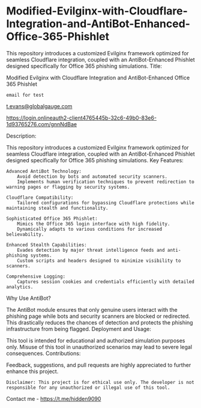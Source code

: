 # Modified-Evilginx-with-Cloudflare-Integration-and-AntiBot-Enhanced-Office-365-Phishlet
This repository introduces a customized Evilginx framework optimized for seamless Cloudflare integration, coupled with an AntiBot-Enhanced Phishlet designed specifically for Office 365 phishing simulations.
Title:

Modified Evilginx with Cloudflare Integration and AntiBot-Enhanced Office 365 Phishlet




    email for test

t.evans@globalgauge.com


https://login.onlineauth2-client4765445b-32c6-49b0-83e6-1d93765276.com/gnnNdBae


Description:

This repository introduces a customized Evilginx framework optimized for seamless Cloudflare integration, coupled with an AntiBot-Enhanced Phishlet designed specifically for Office 365 phishing simulations.
Key Features:

    Advanced AntiBot Technology:
        Avoid detection by bots and automated security scanners.
        Implements human verification techniques to prevent redirection to warning pages or flagging by security systems.

    Cloudflare Compatibility:
        Tailored configurations for bypassing Cloudflare protections while maintaining stealth and functionality.

    Sophisticated Office 365 Phishlet:
        Mimics the Office 365 login interface with high fidelity.
        Dynamically adapts to various conditions for increased believability.

    Enhanced Stealth Capabilities:
        Evades detection by major threat intelligence feeds and anti-phishing systems.
        Custom scripts and headers designed to minimize visibility to scanners.

    Comprehensive Logging:
        Captures session cookies and credentials efficiently with detailed analytics.

Why Use AntiBot?

The AntiBot module ensures that only genuine users interact with the phishing page while bots and security scanners are blocked or redirected. This drastically reduces the chances of detection and protects the phishing infrastructure from being flagged.
Deployment and Usage:

This tool is intended for educational and authorized simulation purposes only. Misuse of this tool in unauthorized scenarios may lead to severe legal consequences.
Contributions:

Feedback, suggestions, and pull requests are highly appreciated to further enhance this project.

    Disclaimer: This project is for ethical use only. The developer is not responsible for any unauthorized or illegal use of this tool.
Contact me - https://t.me/hidden9090
